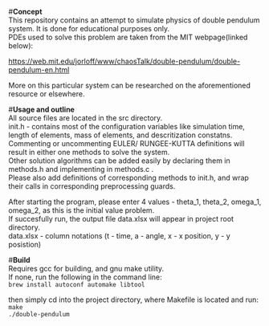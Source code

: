 #**Concept**  
This repository contains an attempt to simulate physics of double pendulum system. It is done for educational purposes only.   
PDEs used to solve this problem are taken from the MIT webpage(linked below):  

https://web.mit.edu/jorloff/www/chaosTalk/double-pendulum/double-pendulum-en.html  

More on this particular system can be researched on the aforementioned resource or elsewhere.  


#**Usage and outline**  
All source files are located in the src directory.  
init.h - contains most of the configuration variables like simulation time, length of elements, mass of elements, and descritization constatns.  
Commenting or uncommenting EULER/ RUNGEE-KUTTA definitions will result in either one methods to solve the system.  
Other solution algorithms can be added easily by declaring them in methods.h and implementing in methods.c .  
Please also add definitions of corresponding methods to init.h, and wrap their calls in corresponding preprocessing guards.  

After starting the program, please enter 4 values - theta_1, theta_2, omega_1, omega_2, as this is the initial value problem.  
If succesfully run, the output file data.xlsx will appear in project root directory.  
data.xlsx - column notations (t - time, a - angle, x - x position, y - y posistion)  


#**Build**  
Requires gcc for building, and gnu make utility.  
If none, run the following in the command line:  
`brew install autoconf automake libtool`  

then simply cd into the project directory, where Makefile is located and run:  
`make`  
`./double-pendulum`

